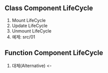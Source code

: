 ## Class Component LifeCycle
1.  Mount LifeCycle
2.  Update LifeCycle
3.  Unmount LifeCycle
4.  예제: src/01

## Function Component LifeCycle
1. 대체(Alternative) <-   
 
  